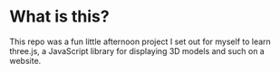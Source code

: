 # What is this?
This repo was a fun little afternoon project I set out for myself to learn three.js, a JavaScript library for displaying 3D models and such on a website.
